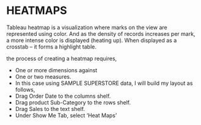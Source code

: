 # HEATMAPS
Tableau heatmap is a visualization where marks on the view are represented using color. And as the density of records increases per mark, a more intense color is displayed (heating up). When displayed as a crosstab – it forms a highlight table.

 

the process of creating a heatmap requires,

- One or more dimensions against
- One or two measures.
- In this case using SAMPLE SUPERSTORE data, I will build my layout as follows,
- Drag Order Date to the columns shelf.
- Drag product Sub-Category to the rows shelf.
- Drag Sales to the text shelf.
- Under Show Me Tab, select ‘Heat Maps’
